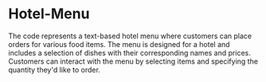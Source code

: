 # Hotel-Menu
The code represents a text-based hotel menu where customers can place orders for various food items. The menu is designed for a hotel and includes a selection of dishes with their corresponding names and prices. Customers can interact with the menu by selecting items and specifying the quantity they'd like to order.
